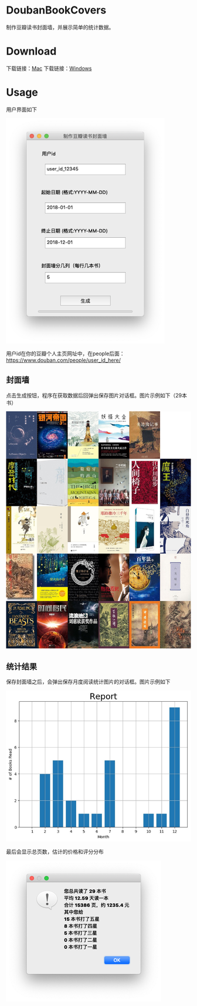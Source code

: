 # DoubanBookCovers

制作豆瓣读书封面墙，并展示简单的统计数据。

# Download

下载链接：[Mac](https://github.com/astroboylrx/DoubanBookCovers/releases/download/v1.1/DoubanBookCovers-Mac.app.zip)
下载链接：[Windows](https://github.com/astroboylrx/DoubanBookCovers/releases/download/v1.1/DoubanBookCovers-Windows.zip)


# Usage

用户界面如下

![UI](./pics/UI.png "UI")

用户id在你的豆瓣个人主页网址中，在people后面：https://www.douban.com/people/user_id_here/

## 封面墙

点击生成按钮，程序在获取数据后回弹出保存图片对话框。图片示例如下（29本书）

![bs](./pics/bookcovers.jpg "bs")

## 统计结果

保存封面墙之后，会弹出保存月度阅读统计图片的对话框。图片示例如下

![bs](./pics/monthlyreport.jpg "bs")

最后会显示总页数，估计的价格和评分分布

![bs](./pics/stats.png "bs")

